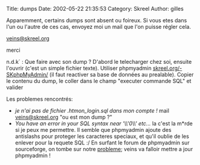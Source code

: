 Title: dumps
Date: 2002-05-22 21:35:53
Category: Skreel
Author: gilles

Apparemment, certains dumps sont absent ou foireux.
Si vous etes dans l'un ou l'autre de ces cas, envoyez moi un mail que l'on puisse régler cela.

veins@skreel.org

merci

n.d.k` : Que faire avec son dump ?
D'abord le telecharger chez soi, ensuite l'ouvrir (c'est un simple fichier texte).
Utiliser phpmyadmin [skreel.org/-SKphpMyAdmin/](http://www.skreel.org/-SKphpMyAdmin/) (il faut reactiver sa base de données au prealable). Copier le contenu du dump, le coller dans le champ "executer commande SQL" et valider

Les problemes rencontrés:
- *je n'ai pas de fichier .htmon_login.sql dans mon compte !*
mail veins@skreel.org "ou est mon dump ?"
- *You have an error in your SQL syntax near '\\\\'0\\\\' etc...*
la c'est la m*rde si je peux me permettre. Il semble que phpmyadmin ajoute des antislashs pour proteger les caracteres speciaux, et qu'il oublie de les enlever pour la requete SQL :/
En surfant le forum de phpmyadmin sur sourceforge, on tombe sur notre [probleme](http://sourceforge.net/forum/forum.php?thread_id=681174&forum_id=72909); veins va falloir mettre a jour phpmyadmin !

